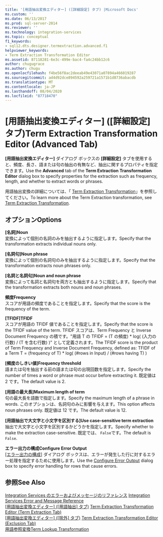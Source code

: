 ```yaml
---
title: '[用語抽出変換エディター] ([詳細設定] タブ) |Microsoft Docs'
ms.custom: ''
ms.date: 06/13/2017
ms.prod: sql-server-2014
ms.reviewer: ''
ms.technology: integration-services
ms.topic: conceptual
f1_keywords:
- sql12.dts.designer.termextraction.advanced.f1
helpviewer_keywords:
- Term Extraction Transformation Editor
ms.assetid: 87118281-6e3c-499e-bac4-fa4c24bb12c6
author: chugugrace
ms.author: chugu
ms.openlocfilehash: f4be56f8ac2deeab49e43071a07894a466019287
ms.sourcegitcommit: ad4d92dce894592a259721a1571b1d8736abacdb
ms.translationtype: MT
ms.contentlocale: ja-JP
ms.lasthandoff: 08/04/2020
ms.locfileid: "87718470"
---
```

# <a name="term-extraction-transformation-editor-advanced-tab"></a><span data-ttu-id="80243-102">[用語抽出変換エディター] ([詳細設定] タブ)</span><span class="sxs-lookup"><span data-stu-id="80243-102">Term Extraction Transformation Editor (Advanced Tab)</span></span>
  <span data-ttu-id="80243-103">**[用語抽出変換エディター]** ダイアログ ボックスの **[詳細設定]** タブを使用すると、頻度、長さ、語または句の抽出の有無など、抽出に関するプロパティを指定できます。</span><span class="sxs-lookup"><span data-stu-id="80243-103">Use the **Advanced** tab of the **Term Extraction Transformation Editor** dialog box to specify properties for the extraction such as frequency, length, and whether to extract words or phrases.</span></span>  
  
 <span data-ttu-id="80243-104">用語抽出変換の詳細については、「 [Term Extraction Transformation](data-flow/transformations/term-extraction-transformation.md)」を参照してください。</span><span class="sxs-lookup"><span data-stu-id="80243-104">To learn more about the Term Extraction transformation, see [Term Extraction Transformation](data-flow/transformations/term-extraction-transformation.md).</span></span>  
  
## <a name="options"></a><span data-ttu-id="80243-105">オプション</span><span class="sxs-lookup"><span data-stu-id="80243-105">Options</span></span>  
 <span data-ttu-id="80243-106">**[名詞]**</span><span class="sxs-lookup"><span data-stu-id="80243-106">**Noun**</span></span>  
 <span data-ttu-id="80243-107">変換によって個別の名詞のみを抽出するように指定します。</span><span class="sxs-lookup"><span data-stu-id="80243-107">Specify that the transformation extracts individual nouns only.</span></span>  
  
 <span data-ttu-id="80243-108">**[名詞句]**</span><span class="sxs-lookup"><span data-stu-id="80243-108">**Noun phrase**</span></span>  
 <span data-ttu-id="80243-109">変換によって個別の名詞句のみを抽出するように指定します。</span><span class="sxs-lookup"><span data-stu-id="80243-109">Specify that the transformation extracts noun phrases only.</span></span>  
  
 <span data-ttu-id="80243-110">**[名詞と名詞句]**</span><span class="sxs-lookup"><span data-stu-id="80243-110">**Noun and noun phrase**</span></span>  
 <span data-ttu-id="80243-111">変換によって名詞と名詞句を両方とも抽出するように指定します。</span><span class="sxs-lookup"><span data-stu-id="80243-111">Specify that the transformation extracts both nouns and noun phrases.</span></span>  
  
 <span data-ttu-id="80243-112">**頻度**</span><span class="sxs-lookup"><span data-stu-id="80243-112">**Frequency**</span></span>  
 <span data-ttu-id="80243-113">スコアが用語の頻度であることを指定します。</span><span class="sxs-lookup"><span data-stu-id="80243-113">Specify that the score is the frequency of the term.</span></span>  
  
 <span data-ttu-id="80243-114">**[TFIDF]**</span><span class="sxs-lookup"><span data-stu-id="80243-114">**TFIDF**</span></span>  
 <span data-ttu-id="80243-115">スコアが用語の TFIDF 値であることを指定します。</span><span class="sxs-lookup"><span data-stu-id="80243-115">Specify that the score is the TFIDF value of the term.</span></span> <span data-ttu-id="80243-116">TFIDF スコアは、Term Frequency と Inverse Document Frequency の積です。"用語 T の TFIDF = (T の頻度) \* log( (入力の行数) / (T を含む行数) )" として定義されます。</span><span class="sxs-lookup"><span data-stu-id="80243-116">The TFIDF score is the product of Term Frequency and Inverse Document Frequency, defined as: TFIDF of a Term T = (frequency of T) \* log( (#rows in Input) / (#rows having T) )</span></span>  
  
 <span data-ttu-id="80243-117">**[頻度のしきい値]**</span><span class="sxs-lookup"><span data-stu-id="80243-117">**Frequency threshold**</span></span>  
 <span data-ttu-id="80243-118">語または句を抽出する前の語または句の出現回数を指定します。</span><span class="sxs-lookup"><span data-stu-id="80243-118">Specify the number of times a word or phrase must occur before extracting it.</span></span> <span data-ttu-id="80243-119">既定値は 2 です。</span><span class="sxs-lookup"><span data-stu-id="80243-119">The default value is 2.</span></span>  
  
 <span data-ttu-id="80243-120">**[用語の最大長]**</span><span class="sxs-lookup"><span data-stu-id="80243-120">**Maximum length of term**</span></span>  
 <span data-ttu-id="80243-121">句の最大長を語数で指定します。</span><span class="sxs-lookup"><span data-stu-id="80243-121">Specify the maximum length of a phrase in words.</span></span> <span data-ttu-id="80243-122">このオプションは、名詞句のみに影響を与えます。</span><span class="sxs-lookup"><span data-stu-id="80243-122">This option affects noun phrases only.</span></span> <span data-ttu-id="80243-123">既定値は 12 です。</span><span class="sxs-lookup"><span data-stu-id="80243-123">The default value is 12.</span></span>  
  
 <span data-ttu-id="80243-124">**[用語抽出で大文字と小文字を区別する]**</span><span class="sxs-lookup"><span data-stu-id="80243-124">**Use case-sensitive term extraction**</span></span>  
 <span data-ttu-id="80243-125">抽出で大文字と小文字を区別するかどうかを指定します。</span><span class="sxs-lookup"><span data-stu-id="80243-125">Specify whether to make the extraction case-sensitive.</span></span> <span data-ttu-id="80243-126">既定では、 `False`です。</span><span class="sxs-lookup"><span data-stu-id="80243-126">The default is `False`.</span></span>  
  
 <span data-ttu-id="80243-127">**エラー出力の構成**</span><span class="sxs-lookup"><span data-stu-id="80243-127">**Configure Error Output**</span></span>  
 <span data-ttu-id="80243-128">[[エラー出力の構成]](../../2014/integration-services/configure-error-output.md) ダイアログ ボックスは、エラーが発生した行に対するエラー処理を指定するために使用します。</span><span class="sxs-lookup"><span data-stu-id="80243-128">Use the [Configure Error Output](../../2014/integration-services/configure-error-output.md) dialog box to specify error handling for rows that cause errors.</span></span>  
  
## <a name="see-also"></a><span data-ttu-id="80243-129">参照</span><span class="sxs-lookup"><span data-stu-id="80243-129">See Also</span></span>  
 <span data-ttu-id="80243-130">[Integration Services のエラーおよびメッセージのリファレンス](../../2014/integration-services/integration-services-error-and-message-reference.md) </span><span class="sxs-lookup"><span data-stu-id="80243-130">[Integration Services Error and Message Reference](../../2014/integration-services/integration-services-error-and-message-reference.md) </span></span>  
 <span data-ttu-id="80243-131">[[用語抽出変換エディター] &#40;[用語抽出] タブ&#41;](../../2014/integration-services/term-extraction-transformation-editor-term-extraction-tab.md) </span><span class="sxs-lookup"><span data-stu-id="80243-131">[Term Extraction Transformation Editor &#40;Term Extraction Tab&#41;](../../2014/integration-services/term-extraction-transformation-editor-term-extraction-tab.md) </span></span>  
 <span data-ttu-id="80243-132">[[用語抽出変換エディター] &#40;[除外] タブ&#41;](../../2014/integration-services/term-extraction-transformation-editor-exclusion-tab.md) </span><span class="sxs-lookup"><span data-stu-id="80243-132">[Term Extraction Transformation Editor &#40;Exclusion Tab&#41;](../../2014/integration-services/term-extraction-transformation-editor-exclusion-tab.md) </span></span>  
 [<span data-ttu-id="80243-133">用語参照変換</span><span class="sxs-lookup"><span data-stu-id="80243-133">Term Lookup Transformation</span></span>](data-flow/transformations/lookup-transformation.md)  
  
  
